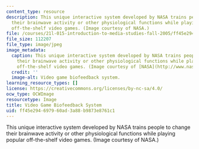 ```yaml
---
content_type: resource
description: This unique interactive system developed by NASA trains people to change
  their brainwave activity or other physiological functions while playing popular
  off-the-shelf video games. (Image courtesy of NASA.)
file: /courses/21l-015-introduction-to-media-studies-fall-2005/ff45e294697960ad3a88b9873e8761c1_21l-015f05.jpg
file_size: 112207
file_type: image/jpeg
image_metadata:
  caption: This unique interactive system developed by NASA trains people to change
    their brainwave activity or other physiological functions while playing popular
    off-the-shelf video games. (Image courtesy of [NASA](http://www.nasa.gov/home/index.html).)
  credit: ''
  image-alt: Video game biofeedback system.
learning_resource_types: []
license: https://creativecommons.org/licenses/by-nc-sa/4.0/
ocw_type: OCWImage
resourcetype: Image
title: Video Game Biofeedback System
uid: ff45e294-6979-60ad-3a88-b9873e8761c1
---
```

This unique interactive system developed by NASA trains people to change their brainwave activity or other physiological functions while playing popular off-the-shelf video games. (Image courtesy of NASA.)